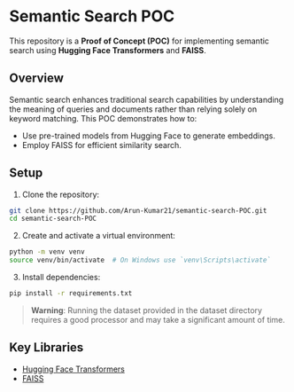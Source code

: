 # Semantic Search POC

This repository is a **Proof of Concept (POC)** for implementing semantic search using **Hugging Face Transformers** and **FAISS**.

## Overview

Semantic search enhances traditional search capabilities by understanding the meaning of queries and documents rather than relying solely on keyword matching. This POC demonstrates how to:

- Use pre-trained models from Hugging Face to generate embeddings.
- Employ FAISS for efficient similarity search.

## Setup

1. Clone the repository:

```bash
git clone https://github.com/Arun-Kumar21/semantic-search-POC.git
cd semantic-search-POC
```

2. Create and activate a virtual environment:

```bash
python -m venv venv
source venv/bin/activate  # On Windows use `venv\Scripts\activate`
```

3. Install dependencies:

```bash
pip install -r requirements.txt
```

> **Warning**: Running the dataset provided in the dataset directory requires a good processor and may take a significant amount of time.

## Key Libraries

- [Hugging Face Transformers](https://huggingface.co/docs/transformers/)
- [FAISS](https://github.com/facebookresearch/faiss)
